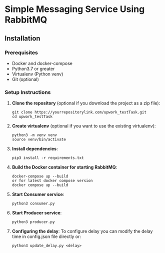 # Simple Messaging Service Using RabbitMQ

## Installation

### Prerequisites
- Docker and docker-compose
- Python3.7 or greater
- Virtualenv (Python venv)
- Git (optional)

### Setup Instructions
1. **Clone the repository** (optional if you download the project as a zip file):
   ```
   git clone https://yourrepositorylink.com/upwork_testTask.git
   cd upwork_testTask
   ```
2. **Create virtualenv** (optional if you want to use the existing virtualenv):
    ```
    python3 -m venv venv
    source venv/bin/activate
    ```
3. **Install dependencies**:
    ```
    pip3 install -r requirements.txt
    ```
4. **Build the Docker container for starting RabbitMQ**:
   ```
   docker-compose up --build
   or for latest docker compose version 
   docker compose up --build
   ```
5. **Start Consumer service**:
   ```
   python3 consumer.py
   ```
6. **Start Producer service**:
    ```
    python3 producer.py
    ```
7. **Configuring the delay**:
    To configure delay you can modify the delay time in config.json file directly or:
    
    ```
    python3 update_delay.py <delay>
    ```
